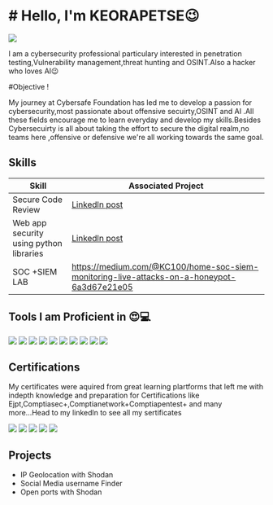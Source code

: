 # # Hello, I'm KEORAPETSE😉
<a href="https://www.linkedin.com/in/keorapetse-malgas-5ba1b421a/"><img src="https://img.shields.io/badge/-LinkedIn-0072b1?&style=for-the-badge&logo=linkedin&logoColor=white" /></a>



I am a cybersecurity professional particulary interested in penetration testing,Vulnerability management,threat hunting and OSINT.Also a hacker who loves AI😉



#Objective !

My journey at Cybersafe Foundation has led me to develop a passion for cybersecurity,most passionate about offensive secuirty,OSINT and AI .All these fields encourage me to learn everyday and develop my skills.Besides Cybersecuirty is all about taking the effort to secure the digital realm,no teams here ,offensive or defensive we're all working towards the same goal. 

## Skills


| Skill                                         | Associated Project         |
|-----------------------------------------------|----------------------------|
| Secure Code Review                            | <a href="https://www.linkedin.com/posts/keorapetse-malgas_openday-securecodereview-cybersecurity-activity-7231627282849689600-TIL6?utm_source=share&utm_medium=member_desktop">Linkedln post</a>|
| Web app security using python libraries       | <a href="https://www.linkedin.com/posts/keorapetse-malgas_cybersecurity-cybergirl4-cybersafefoundation-activity-7261749128664113152-cgY-?utm_source=share&utm_medium=member_desktop">Linkedln post</a>|
| SOC +SIEM LAB                                 | https://medium.com/@KC100/home-soc-siem-monitoring-live-attacks-on-a-honeypot-6a3d67e21e05


## Tools I am Proficient in 😍💻
<div>
    <img src="https://img.shields.io/badge/-Wireshark-1679A7?&style=for-the-badge&logo=Wireshark&logoColor=white" />
    <img src="https://img.shields.io/badge/Metasploit_Framework-red?logo=metasploit&logoColor=white" />
    <img src="https://img.shields.io/badge/John_the_Ripper-blue?logo=git&logoColor=white" />
    <img src="https://img.shields.io/badge/OWASP_ZAP-blue?logo=zap&logoColor=black" />
    <img src="https://img.shields.io/badge/Netcat-black?logo=netcat&logoColor=white" />
    <img src="https://img.shields.io/badge/Burp_Suite-orange?logo=burp&logoColor=white" />
    <img src="https://img.shields.io/badge/Gophish-green?logo=gophish&logoColor=white" />
    <img src="https://img.shields.io/badge/Nmap-blue?logo=nmap&logoColor=white" />
    <img src="https://img.shields.io/badge/Maltego-darkyellow?logo=maltego&logoColor=white" />
    <img src="https://img.shields.io/badge/Nikto-black?logo=nikto&logoColor=white" />
    
</div>


## Certifications
My certificates were aquired from great learning plartforms that left me with indepth knowledge and preparation for Certifications like Ejpt,Comptiasec+,Comptianetwork+Comptiapentest+ and many more...Head to my linkedln to see all my sertificates 
<div>
<img src="https://img.shields.io/badge/INE-orange?logo=internet-explorer&logoColor=black" />
<img src="https://img.shields.io/badge/-Network%2B-007ACC?&style=for-the-badge&logo=CompTIA&logoColor=white" />
<img src="https://img.shields.io/badge/-A%2B-4D4D4D?&style=for-the-badge&logo=CompTIA&logoColor=white" />
<img src="https://img.shields.io/badge/TCM-CyberMentor-purple?logo=github&logoColor=white" />
<img src="(https://img.shields.io/badge/Infosec-informational?logo=infosec&logoColor=white" />
</div>

## Projects
- IP Geolocation with Shodan
- Social Media username Finder
- Open ports with Shodan
